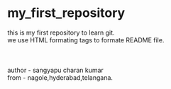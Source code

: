 # my_first_repository
this is my first repository to learn git.
</br>
we use HTML formating tags to formate README file.
<br>
<br/>
</br>
<br />
author - sangyapu charan kumar
<br>
from - nagole,hyderabad,telangana.
